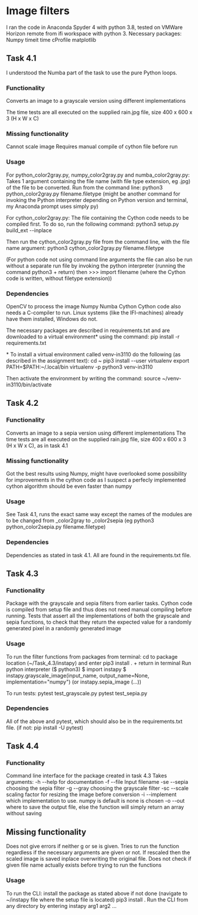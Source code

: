 # Image filters
I ran the code in Anaconda Spyder 4 with python 3.8, tested on VMWare Horizon remote from ifi workspace with python 3. Necessary packages: 
Numpy
timeit
time
cProfile
matplotlib

## Task 4.1
I understood the Numba part of the task to use the pure Python loops.

### Functionality
Converts an image to a grayscale version using different implementations

The time tests are all executed on the supplied rain.jpg file, size 400 x 600 x 3 (H x W x C)

### Missing functionality
Cannot scale image
Requires manual compile of cython file before run

### Usage
For python_color2gray.py, numpy_color2gray.py and numba_color2gray.py:
Takes 1 argument containing the file name (with file type extension, eg .jpg) of the file to be converted.
Run from the command line: python3 python_color2gray.py filename.filetype
(might be another command for invoking the Python interpreter depending on Python version and terminal, my Anaconda prompt uses simply py)

For cython_color2gray.py:
The file containing the Cython code needs to be compiled first. To do so, run the following command:
   python3 setup.py build_ext --inplace

Then run the cython_color2gray.py file from the command line, with the file name argument:
   python3 cython_color2gray.py filename.filetype
   
   (For python code not using command line arguments the file can also be run without a separate run file by 
   invoking the python interpreter (running the command python3 + return) then >>> import filename (where the Cython code is written, without filetype extension))

### Dependencies
OpenCV to process the image
Numpy
Numba 
Cython
Cython code also needs a C-compiler to run. Linux systems (like the IFI-machines) already have them installed, Windows do not.

The necessary packages are described in requirements.txt and are downloaded to a virtual environment\* using the command:
   pip install -r requirements.txt


\* To install a virtual environment called venv-in3110 do the following (as described in the assignment text):
   cd ~
   pip3 install --user virtualenv
   export PATH=$PATH:~/.local/bin
   virtualenv -p python3 venv-in3110

Then activate the environment by writing the command:
   source ~/venv-in3110/bin/activate


## Task 4.2

### Functionality
Converts an image to a sepia version using different implementations
The time tests are all executed on the supplied rain.jpg file, size 400 x 600 x 3 (H x W x C), as in task 4.1

### Missing functionality
Got the best results using Numpy, might have overlooked some possibility for improvements in the cython code as 
I suspect a perfecly implemented cython algorithm should be even faster than numpy

### Usage
See Task 4.1, runs the exact same way except the names of the modules are to be changed from \_color2gray to \_color2sepia (eg python3 python_color2sepia.py filename.filetype)

### Dependencies
Dependencies as stated in task 4.1. All are found in the requirements.txt file. 

## Task 4.3

### Functionality
Package with the grayscale and sepia filters from earlier tasks.
Cython code is compiled from setup file and thus does not need manual compiling before running. 
Tests that assert all the implementations of both the grayscale and sepia functions, to check
that they return the expected value for a randomly generated pixel in a randomly generated image

### Usage
To run the filter functions from packages from terminal:
   cd to package location (~/Task_4.3/instapy) and enter pip3 install . + return in terminal
   Run python interpreter ($ python3)
   $ import instapy
   $ instapy.grayscale_image(input_name, output_name=None, implementation="numpy") (or instapy.sepia_image (...))
   
To run tests:
   pytest test_grayscale.py
   pytest test_sepia.py

### Dependencies
All of the above and pytest, which should also be in the requirements.txt file.
(if not: pip install -U pytest)


## Task 4.4

### Functionality
Command line interface for the package created in task 4.3
Takes arguments:
-h --help  for documentation
-f --file Input filename
-se --sepia choosing the sepia filter
-g --gray choosing the grayscale filter
-sc --scale scaling factor for resizing the image before conversion
-i --implement which implementation to use. numpy is default is none is chosen
-o --out where to save the output file, else the function will simply return an array without saving

## Missing functionality
Does not give errors if neither g or se is given. Tries to run the function regardless if the
necessary arguments are given or not. If rescaled then the scaled image is saved inplace overwriting the 
original file. 
Does not check if given file name actually exists before trying to run the functions

### Usage
To run the CLI:
   install the package as stated above if not done (navigate to ~/instapy file where the setup file is located)
   pip3 install .
   Run the CLI from any directory by entering instapy arg1 arg2 ...
  
